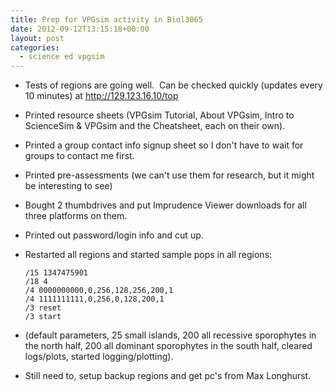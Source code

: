 ```yaml
---
title: Prep for VPGsim activity in Biol3065
date: 2012-09-12T13:15:18+00:00
layout: post
categories:
  - science ed vpgsim
---
```

  * Tests of regions are going well.  Can be checked quickly (updates every 10 minutes) at [ http://129.123.16.10/top ]( http://129.123.16.10/top )
  * Printed resource sheets (VPGsim Tutorial, About VPGsim, Intro to ScienceSim & VPGsim and the Cheatsheet, each on their own).
  * Printed a group contact info signup sheet so I don't have to wait for groups to contact me first.
  * Printed pre-assessments (we can't use them for research, but it might be interesting to see)
  * Bought 2 thumbdrives and put Imprudence Viewer downloads for all three platforms on them.
  * Printed out password/login info and cut up.
  * Restarted all regions and started sample pops in all regions:

    ~~~
    /15 1347475901
    /18 4
    /4 0000000000,0,256,128,256,200,1
    /4 1111111111,0,256,0,128,200,1
    /3 reset
    /3 start
    ~~~

  * (default parameters, 25 small islands, 200 all recessive sporophytes in the north half, 200 all dominant sporophytes in the south half, cleared logs/plots, started logging/plotting).
  * Still need to, setup backup regions and get pc's from Max Longhurst.
